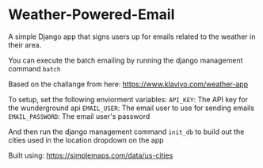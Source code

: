 # Weather-Powered-Email

A simple Django app that signs users up for emails related to the weather in their area.

You can execute the batch emailing by running the django management command `batch`

Based on the challange from here:
https://www.klaviyo.com/weather-app

To setup, set the following enviorment variables:
`API_KEY`: The API key for the wunderground api
`EMAIL_USER`: The email user to use for sending emails
`EMAIL_PASSWORD`: The email user's password

And then run the django management command `init_db` to build out the cities used in the location dropdown on the app

Built using:
https://simplemaps.com/data/us-cities